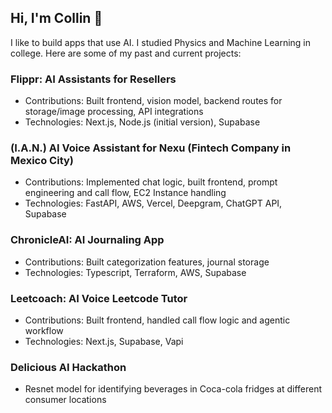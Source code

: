## Hi, I'm Collin 👋 

I like to build apps that use AI. I studied Physics and Machine Learning in college. Here are some of my past and current projects:

### Flippr: AI Assistants for Resellers
- Contributions: Built frontend, vision model, backend routes for storage/image processing, API integrations
- Technologies: Next.js, Node.js (initial version), Supabase

### (I.A.N.) AI Voice Assistant for Nexu (Fintech Company in Mexico City)
- Contributions: Implemented chat logic, built frontend, prompt engineering and call flow, EC2 Instance handling
- Technologies: FastAPI, AWS, Vercel, Deepgram, ChatGPT API, Supabase

### ChronicleAI: AI Journaling App
- Contributions: Built categorization features, journal storage
- Technologies: Typescript, Terraform, AWS, Supabase

### Leetcoach: AI Voice Leetcode Tutor
- Contributions: Built frontend, handled call flow logic and agentic workflow
- Technologies: Next.js, Supabase, Vapi

### Delicious AI Hackathon
- Resnet model for identifying beverages in Coca-cola fridges at different consumer locations


####
<!--
**collinmcgregor/collinmcgregor** is a ✨ _special_ ✨ repository because its `README.md` (this file) appears on your GitHub profile.

Here are some ideas to get you started:

- 🔭 I’m currently working on ...
- 🌱 I’m currently learning ...
- 👯 I’m looking to collaborate on ...
- 🤔 I’m looking for help with ...
- 💬 Ask me about ...
- 📫 How to reach me: ...
- 😄 Pronouns: ...
- ⚡ Fun fact: ...
-->
